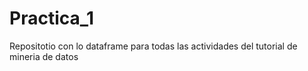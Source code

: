 # Practica_1

Repositotio con lo dataframe para todas las actividades del tutorial de mineria de datos
